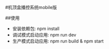    #机顶盒播控系统mobile版
   
   ##使用
   - 安装依赖包: npm install
   - 调试模式启动应用: npm run dev
   - 生产模式启动应用: npm run build & npm start